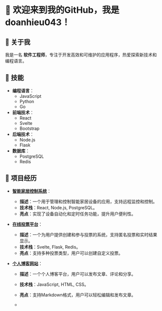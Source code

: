 # 👋 欢迎来到我的GitHub，我是 **doanhieu043**！

## 👤 关于我
我是一名 **软件工程师**，专注于开发高效和可维护的应用程序，热爱探索新技术和编程语言。

## 🔧 技能
- **编程语言**：
  - JavaScript
  - Python
  - Go
- **前端技术**：
  - React
  - Svelte
  - Bootstrap
- **后端技术**：
  - Node.js
  - Flask
- **数据库**：
  - PostgreSQL
  - Redis

## 🌟 项目经历
- **[智能家居控制系统](https://github.com/doanhieu043/smart-home-control)**：
  - **描述**：一个用于管理和控制智能家居设备的应用，支持远程监控和控制。
  - **技术栈**：React, Node.js, PostgreSQL。
  - **亮点**：实现了设备自动化和定时任务功能，提升用户便利性。

- **[在线投票平台](https://github.com/doanhieu043/online-voting-platform)**：
  - **描述**：一个为用户提供创建和参与投票的系统，支持匿名投票和实时结果显示。
  - **技术栈**：Svelte, Flask, Redis。
  - **亮点**：支持多种投票类型，用户可以创建自定义投票。

- **[个人博客网站](https://github.com/doanhieu043/personal-blog)**：
  - **描述**：一个个人博客平台，用户可以发布文章、评论和分享。
  - **技术栈**：JavaScript, HTML, CSS。
  - **亮点**：支持Markdown格式，用户可以轻松编辑和发布文章。
 
  - 
